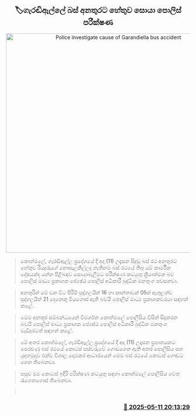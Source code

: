 <p align='center'><b><h2 align='center' title='Police investigate cause of Garandiella bus accident'>🏷ගැරඬිඇල්ලේ බස් අනතුරට හේතුව සොයා පොලිස් පරීක්ෂණ</h2></b></p>
<p align='center'><img src='https://helakuru.sgp1.cdn.digitaloceanspaces.com/esana/images/lib/kochthmale-accident.jpg' width='600' alt='Police investigate cause of Garandiella bus accident'></p>

> කොත්මලේ, ගැරඬිඇල්ල ප්‍රදේශයේ දී අද (11) උදෑසන සිදුවූ බස් රථ අනතුරට හේතුව රියදුරුගේ නොසැලකිල්ලද නැතිනම් බස් රථයේ තිබු යම් කාර්මික දෝෂයක්ද යන්න පිළිබඳව සොයාබැලීමට පරීක්ෂණ කටයුතු ක්‍රියාත්මක බව පොලිස් මාධ්‍ය ප්‍රකාශක ජ්‍යෙෂ්ඨ පොලිස් අධිකාරී බුද්ධික මනතුංග පවසනවා.

> අනතුරින් මේ වන විට පිරිමි පුද්ගලයින් 16 හා කාන්තාවන් 05ක් ඇතුලත්ව පුද්ගලයින් 21 දෙනෙකු මියගොස් ඇති බවයි පොලිස් මාධ්‍ය ප්‍රකාශකවරයා සඳහන් කළේ.

> මෙම අනතුර සම්බන්ධයෙන් විමර්ශන කොත්මලේ පොලීසිය විසින් සිදුකරන බවයි පොලිස් මාධ්‍ය ප්‍රකාශක ජ්‍යෙෂ්ඨ පොලිස් අධිකාරී බුද්ධික මනතුංග වැඩිදුරටත් සඳහන් කළේ.

> ‍මේ අතර කොත්මලේ, ගැරඬිඇල්ල ප්‍රදේශයේ දී අද (11) උදෑසන ප්‍රපාතයකට පෙරළුණු බස් රථයේ කොටස් පස්වරුවේ ගොඩගෙන ඇති අතර පොලීසිය සහ යුදහමුදාව එක්ව විශාල දොඹකර ආධාරයෙන් මෙම බස් රථයේ කොටස් ගොඩට ගෙන තිබෙනවා.

> පසුව එම කොටස් ඉදිරි පරික්ෂණ කටයුතු සඳහා කොත්මලේ පොලීසිය වෙත රැගෙනගොස් තිබෙනවා.

>  



<h3 align='right'><a href='https://www.helakuru.lk/esana/p/110019/'>📅 2025-05-11 20:13:29</a></h3>
